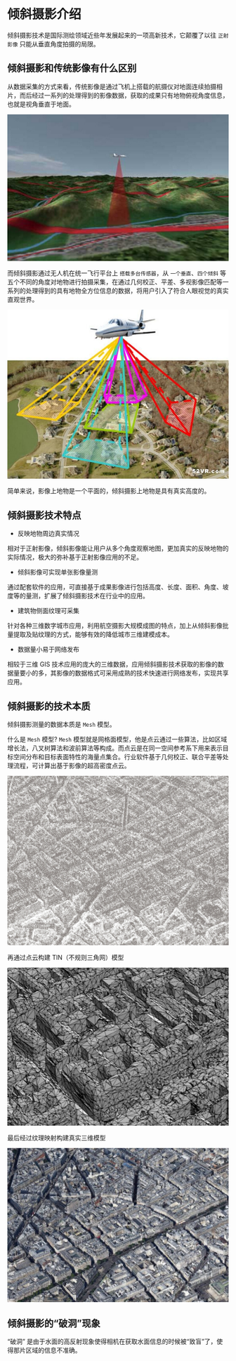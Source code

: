 # 倾斜摄影介绍

倾斜摄影技术是国际测绘领域近些年发展起来的一项高新技术，它颠覆了以往 `正射影像` 只能从垂直角度拍摄的局限。

## 倾斜摄影和传统影像有什么区别

从数据采集的方式来看，传统影像是通过飞机上搭载的航摄仪对地面连续拍摄相片，而后经过一系列的处理得到的影像数据，获取的成果只有地物俯视角度信息，也就是视角垂直于地面。

<img src="/image/webgis/tilt/chuantong.png" />

而倾斜摄影通过无人机在统一飞行平台上 `搭载多台传感器`，从 `一个垂直`、`四个倾斜` 等五个不同的角度对地物进行拍摄采集，在通过几何校正、平差、多视影像匹配等一系列的处理得到的具有地物全方位信息的数据，将用户引入了符合人眼视觉的真实直观世界。

<img src="/image/webgis/tilt/modality.png" />

简单来说，影像上地物是一个平面的，倾斜摄影上地物是具有真实高度的。

## 倾斜摄影技术特点

- 反映地物周边真实情况

相对于正射影像，倾斜影像能让用户从多个角度观察地图，更加真实的反映地物的实际情况，极大的弥补基于正射影像应用的不足。

- 倾斜影像可实现单张影像量测

通过配套软件的应用，可直接基于成果影像进行包括高度、长度、面积、角度、坡度等的量测，扩展了倾斜摄影技术在行业中的应用。

- 建筑物侧面纹理可采集

针对各种三维数字城市应用，利用航空摄影大规模成图的特点，加上从倾斜影像批量提取及贴纹理的方式，能够有效的降低城市三维建模成本。

- 数据量小易于网络发布

相较于三维 GIS 技术应用的庞大的三维数据，应用倾斜摄影技术获取的影像的数据量要小的多，其影像的数据格式可采用成熟的技术快速进行网络发布，实现共享应用。

## 倾斜摄影的技术本质

倾斜摄影测量的数据本质是 `Mesh` 模型。

什么是 `Mesh` 模型? `Mesh` 模型就是网格面模型，他是点云通过一些算法，比如区域增长法，八叉树算法和波前算法等构成。而点云是在同一空间参考系下用来表示目标空间分布和目标表面特性的海量点集合。行业软件基于几何校正、联合平差等处理流程，可计算出基于影像的超高密度点云。

<img src="/image/webgis/tilt/poincloud.png" />

再通过点云构建 TIN（不规则三角网）模型

<img src="/image/webgis/tilt/tin.png" />

最后经过纹理映射构建真实三维模型

<img src="/image/webgis/tilt/qingxie.png" />

## 倾斜摄影的“破洞”现象

“破洞” 是由于水面的高反射现象使得相机在获取水面信息的时候被“致盲”了，使得那片区域的信息不准确。
